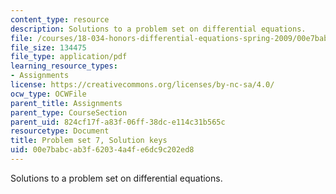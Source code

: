 ```yaml
---
content_type: resource
description: Solutions to a problem set on differential equations.
file: /courses/18-034-honors-differential-equations-spring-2009/00e7babcab3f62034a4fe6dc9c202ed8_MIT18_034s09_sol_pset07.pdf
file_size: 134475
file_type: application/pdf
learning_resource_types:
- Assignments
license: https://creativecommons.org/licenses/by-nc-sa/4.0/
ocw_type: OCWFile
parent_title: Assignments
parent_type: CourseSection
parent_uid: 824cf17f-a83f-06ff-38dc-e114c31b565c
resourcetype: Document
title: Problem set 7, Solution keys
uid: 00e7babc-ab3f-6203-4a4f-e6dc9c202ed8
---
```

Solutions to a problem set on differential equations.